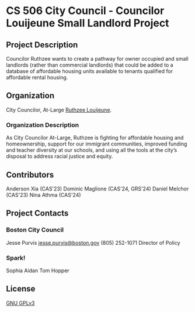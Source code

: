 # CS 506 City Council - Councilor Louijeune Small Landlord Project

## Project Description

Councilor Ruthzee wants to create a pathway for owner occupied and small landlords (rather than commercial landlords) that could be added to a database of affordable housing units available to tenants qualified for affordable rental housing.

## Organization

City Councilor, At-Large [Ruthzee Louijeune](https://www.boston.gov/departments/city-council/ruthzee-louijeune).

### Organization Description

As City Councilor At-Large, Ruthzee is fighting for affordable housing and homeownership, support for our immigrant communities, improved funding and teacher diversity at our schools, and using all the tools at the city’s disposal to address racial justice and equity.

## Contributors

Anderson Xia (CAS'23)
Dominic Maglione (CAS'24, GRS'24)
Daniel Melchor (CAS'23)
Nina Athma (CAS'24)

## Project Contacts

### Boston City Council

Jesse Purvis
jesse.purvis@boston.gov
(805) 252-1071
Director of Policy

### Spark!

Sophia
Aidan
Tom Hopper

## License

[GNU GPLv3](https://choosealicense.com/licenses/gpl-3.0/)
